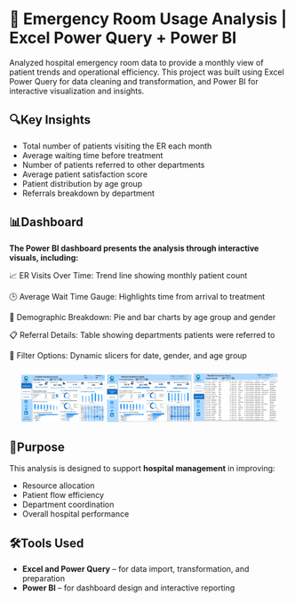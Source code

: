# 🏥 Emergency Room Usage Analysis | Excel Power Query + Power BI

Analyzed hospital emergency room data to provide a monthly view of patient trends and operational efficiency. This project was built using Excel Power Query for data cleaning and transformation, and Power BI for interactive visualization and insights.

## 🔍Key Insights

- Total number of patients visiting the ER each month  
- Average waiting time before treatment  
- Number of patients referred to other departments  
- Average patient satisfaction score  
- Patient distribution by age group  
- Referrals breakdown by department  

## 📊Dashboard

**The Power BI dashboard presents the analysis through interactive visuals, including:**

📈 ER Visits Over Time: Trend line showing monthly patient count

🕒 Average Wait Time Gauge: Highlights time from arrival to treatment

👥 Demographic Breakdown: Pie and bar charts by age group and gender

📋 Referral Details: Table showing departments patients were referred to

📍 Filter Options: Dynamic slicers for date, gender, and age group
<p align="center">
  <img src="https://raw.githubusercontent.com/mohadly22/Hospital-ER-Utilization-PowerBI/main/Hospital%20E1.PNG" width="30%" alt="E1">
  <img src="https://raw.githubusercontent.com/mohadly22/Hospital-ER-Utilization-PowerBI/main/E2.PNG" width="30%" alt="E2">
  <img src="https://raw.githubusercontent.com/mohadly22/Hospital-ER-Utilization-PowerBI/main/E3.PNG" width="30%" alt="E3">
</p>

## 🎯Purpose
This analysis is designed to support **hospital management** in improving:

- Resource allocation  
- Patient flow efficiency  
- Department coordination  
- Overall hospital performance
  
## 🛠Tools Used

- **Excel and Power Query** – for data import, transformation, and preparation  
- **Power BI** – for dashboard design and interactive reporting

